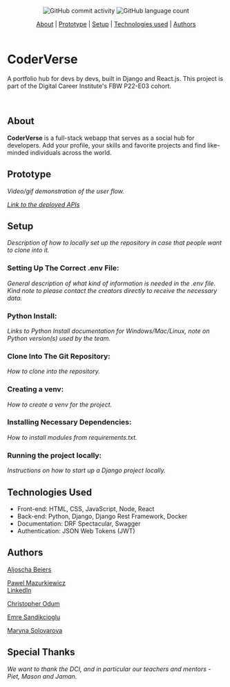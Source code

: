<div align="center">

![GitHub commit activity](https://img.shields.io/github/commit-activity/t/Paul-Mazu/devs-PortfolioHub?color=1d7147&style=for-the-badge)
![GitHub language count](https://img.shields.io/github/languages/count/Paul-Mazu/devs-PortfolioHub?color=62B096&style=for-the-badge)
</div>

<div align="center">
  <a href="#about">About</a>  |
  <a href="#prototype">Prototype</a>  |
  <a href="#setup">Setup</a>  |
  <a href="#technologies-used">Technologies used</a>  |
  <a href="#authors">Authors</a>
</div>

<br>

# CoderVerse

A portfolio hub for devs by devs, built in Django and React.js. This project is part of the Digital Career Institute's FBW P22-E03 cohort.

<br>

## About

__CoderVerse__ is a full-stack webapp that serves as a social hub for developers. Add your profile, your skills and favorite projects and find like-minded individuals across the world.

## Prototype

_Video/gif demonstration of the user flow._

_[Link to the deployed APIs](http://35.204.79.162/api/docs/)_

## Setup

_Description of how to locally set up the repository in case that people want to clone into it._

### Setting Up The Correct .env File:

_General description of what kind of information is needed in the .env file. Kind note to please contact the creators directly to receive the necessary data._

### Python Install:

_Links to Python Install documentation for Windows/Mac/Linux, note on Python version(s) used by the team._

### Clone Into The Git Repository:

_How to clone into the repository._

### Creating a venv:

_How to create a venv for the project._

### Installing Necessary Dependencies:

_How to install modules from requirements.txt._

### Running the project locally:

_Instructions on how to start up a Django project locally._

## Technologies Used

* Front-end: HTML, CSS, JavaScript, Node, React
* Back-end: Python, Django, Django Rest Framework, Docker
* Documentation: DRF Spectacular, Swagger
* Authentication: JSON Web Tokens (JWT)

## Authors

[Aljoscha Beiers](https://github.com/alj-b) 

[Pawel Mazurkiewicz](https://paul-mazu.github.io/portfolio/)  
[LinkedIn](https://www.linkedin.com/in/pawel-mazurkiewicz-906877173/)

[Christopher Odum](https://github.com/VirgSam) 

[Emre Sandikcioglu](https://github.com/EmreSand) 

[Maryna Solovarova](https://github.com/marynaSolovarova) 

## Special Thanks
 
_We want to thank the DCI, and in particular our teachers and mentors - Piet, Mason and Jaman._
